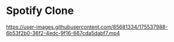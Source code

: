 # Spotify Clone






https://user-images.githubusercontent.com/85681334/175537988-6b53f2b0-36f2-4edc-9f16-667cda5dabf7.mp4


